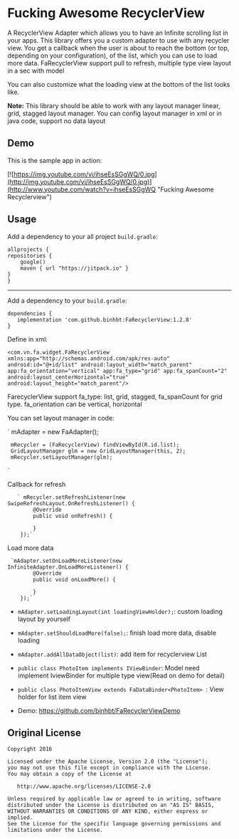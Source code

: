 
Fucking Awesome RecyclerView
=================

A RecyclerView Adapter which allows you to have an Infinite scrolling list in your apps. This library offers you a custom adapter to use with any recycler view. You get a callback when the user is about to reach the bottom (or top, depending on your configuration), of the list, which you can use to load more data. FaRecyclerView support pull to refresh, multiple type view layout in a sec with model

You can also customize what the loading view at the bottom of the list looks like.

**Note:** This library should be able to work with any layout manager linear, grid, stagged layout manager. You can config layout manager in xml or in java code, support no data layout

Demo
-------
This is the sample app in action:

[![https://img.youtube.com/vi/ihseEsSGgWQ/0.jpg](http://img.youtube.com/vi/ihseEsSGgWQ/0.jpg)](http://www.youtube.com/watch?v=ihseEsSGgWQ "Fucking Awesome Recyclerview")


Usage
-------
Add a dependency to your all project `build.gradle`:

    allprojects {
    repositories {
        google()
        maven { url "https://jitpack.io" }
    }
    }

-------
Add a dependency to your `build.gradle`:

    dependencies {
       implementation 'com.github.binhbt:FaRecyclerView:1.2.8'
    }

Define in xml:


`<com.vn.fa.widget.FaRecyclerView
        xmlns:app="http://schemas.android.com/apk/res-auto"
        android:id="@+id/list"
        android:layout_width="match_parent"
        app:fa_orientation="vertical"
        app:fa_type="grid"
        app:fa_spanCount="2"
        android:layout_centerHorizontal="true"
        android:layout_height="match_parent"/>
`


FarecyclerView support fa_type: list, grid, stagged, fa_spanCount for grid type. fa_orientation can be vertical, horizontal

You can set layout manager in code:

`    mAdapter = new FaAdapter();

     mRecycler = (FaRecyclerView) findViewById(R.id.list);
     GridLayoutManager glm = new GridLayoutManager(this, 2);
     mRecycler.setLayoutManager(glm);
`

Callback for refresh 

       ` mRecycler.setRefreshListener(new SwipeRefreshLayout.OnRefreshListener() {
            @Override
            public void onRefresh() {

            }
        });`
        
        
 Load more data       
        

     `mAdapter.setOnLoadMoreListener(new InfiniteAdapter.OnLoadMoreListener() {
            @Override
            public void onLoadMore() {
               
            }
        });`
 - `mAdapter.setLoadingLayout(int loadingViewHolder);`: custom loading layout by yourself
 - `mAdapter.setShouldLoadMore(false);`: finish load more data, disable loading
 - `mAdapter.addAllDataObject(list)`: add item for recyclerview List<IViewBinder>
 - `public class PhotoItem implements IViewBinder`: Model need implement IviewBinder for multiple type view(Read on demo for detail)
 - `public class PhotoItemView extends FaDataBinder<PhotoItem> `: View holder for list item view

 - Demo: https://github.com/binhbt/FaRecyclerViewDemo
 
Original License
-------

    Copyright 2016

    Licensed under the Apache License, Version 2.0 (the "License");
    you may not use this file except in compliance with the License.
    You may obtain a copy of the License at

       http://www.apache.org/licenses/LICENSE-2.0

    Unless required by applicable law or agreed to in writing, software
    distributed under the License is distributed on an "AS IS" BASIS,
    WITHOUT WARRANTIES OR CONDITIONS OF ANY KIND, either express or implied.
    See the License for the specific language governing permissions and
    limitations under the License.


